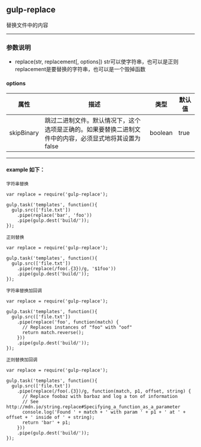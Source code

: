 ## gulp-replace
替换文件中的内容
***
### 参数说明
* replace(str, replacement[, options])
str可以使字符串，也可以是正则<br>
replacement是要替换的字符串，也可以是一个毁掉函数
#### options
| 属性                         | 描述     | 类型 | 默认值 |
|--------------------------------|-----------------|------|---------|
| skipBinary | 跳过二进制文件。默认情况下，这个选项是正确的。如果要替换二进制文件中的内容，必须显式地将其设置为false | boolean | true |

***
#### example 如下：
```
字符串替换

var replace = require('gulp-replace');
 
gulp.task('templates', function(){
  gulp.src(['file.txt'])
    .pipe(replace('bar', 'foo'))
    .pipe(gulp.dest('build/'));
});
```
```
正则替换

var replace = require('gulp-replace');
 
gulp.task('templates', function(){
  gulp.src(['file.txt'])
    .pipe(replace(/foo(.{3})/g, '$1foo'))
    .pipe(gulp.dest('build/'));
});
```
```
字符串替换加回调

var replace = require('gulp-replace');
 
gulp.task('templates', function(){
  gulp.src(['file.txt'])
    .pipe(replace('foo', function(match) {
      // Replaces instances of "foo" with "oof"
      return match.reverse();
    }))
    .pipe(gulp.dest('build/'));
});
```
```
正则替换加回调

var replace = require('gulp-replace');
 
gulp.task('templates', function(){
  gulp.src(['file.txt'])
    .pipe(replace(/foo(.{3})/g, function(match, p1, offset, string) {
      // Replace foobaz with barbaz and log a ton of information
      // See http://mdn.io/string.replace#Specifying_a_function_as_a_parameter
      console.log('Found ' + match + ' with param ' + p1 + ' at ' + offset + ' inside of ' + string);
      return 'bar' + p1;
    }))
    .pipe(gulp.dest('build/'));
});
```